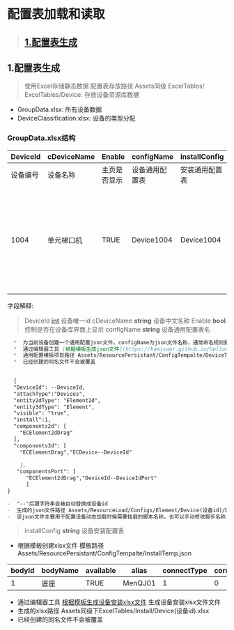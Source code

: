 # 配置表加载和读取

> ## [1.配置表生成](#配置表加载和读取)


## 1.配置表生成
> 使用Excel存储静态数据  配置表存放路径 Assets同级 ExcelTables/
> ExcelTables/Device:  存放设备资源库数据
  - GroupData.xlsx:  所有设备数据
  - DeviceClassification.xlsx: 设备的类型分配


### GroupData.xlsx结构

| DeviceId  | cDeviceName | Enable |configName |installConfig |logicConfig |portConfig |icon |legend |model |SystemType |cSystemName |ItemOneType |cItemOneName |ItemTwoType |cItemTwoName |describe |param |
| --- | --- | --- |--- |--- |--- |--- |--- |--- |--- |--- |--- |--- |--- |--- |--- |--- |--- |
| 设备编号  | 设备名称  | 主页是否显示  |设备通用配置表  |安装通用配置表  |设备逻辑配置表  |设备端口配置表  |设备图标名  |设备图例名  |设备模型名  |系统配置名  |系统名  |子类型配置名  |子类型名  |二级类型  |二级名  |设备描述  |设备参数  |
| 1004  | 单元梯口机  | TRUE  |Device1004  |Device1004  |Device1004  |Device1004  |Device1004  |Legend1004  |Device1004  |1  |安全技术防范系统  |3  |可视对讲系统  |2  |控制设备  | 可视室内机对讲系统的终端设备，具有可视对讲、安防监控、信息接受和查阅等功能 |传输方式：TCP/IP 输入电源：12-24V DC 工作温度：-10℃-55℃ 安装方式：壁挂式  |

字段解释:
> DeviceId <u>**int**</u> 设备唯一id
> cDeviceName **string**  设备中文名称
> Enable **bool**  控制是否在设备库界面上显示
> configName **string** 设备通用配置表名
> 
```markdown
  *  为当前设备创建一个通用配置json文件，configName为json文件名称，通常命名规则是 $"Device{DeviceId}"
  *  通过编辑器工具 [根据模板生成json文件](https://kamisaer.github.io/helloword/Tool/#根据模板生成json文件) 生成一个通用配置json文件
  *  通用配置模板项目路径 Assets/ResourcePersistant/ConfigTempalte/DeviceTemp.json
  *  已经创建的同名文件不会被覆盖
  

  {
  "DeviceId": --DeviceId,
  "attachType":"Devices",
  "entity2dType": "Element2d",
  "entity3dType": "Element",
  "visible": "true",
  "install":1,
  "components2d": [
	"ECElement2dDrag"
  ],
  "components3d": [
    "ECElementDrag","ECDevice--DeviceId"
 
    ],
   "componentsPort": [
      "ECElement2dDrag","DeviceId--DeviceIdPort"
      ]
}

-  "--"后跟字符串会被自动替换成设备id
-  生成的json文件路径 Assets/ResourceLoad/Configs/Element/Device(设备id)/Device(设备id).json
-  该json文件主要用于配置设备动态加载时候需要挂载的脚本名称，也可以手动修改脚步名称，在设备实例化时候会反射加载脚步
```

> installConfig **string** 设备安装配置表
  - 根据模板创建xlsx文件 模板路径 Assets/ResourcePersistant/ConfigTempalte/InstallTemp.json

| bodyId  | bodyName | available |alias | connectType |correstConnect |
| ---  | --- | --- |--- | --- |--- |
| 1  | 底座 | TRUE | MenQJ01 | 1 | 0 |

 - 通过编辑器工具 [根据模板生成设备安装xlsx文件](https://kamisaer.github.io/helloword/Tool/#根据模板生成设备安装xlsx文件) 生成设备安装xlsx文件文件
 -  生成的xlsx路径 Assets同级下ExcelTables/Install/Device(设备id).xlsx
 -  已经创建的同名文件不会被覆盖